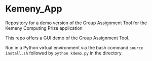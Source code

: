 # Kemeny_App
Repository for a demo version of the Group Assignment Tool for the Kemeny Computing Prize application

This repo offers a GUI demo of the Group Assignment Tool.

Run in a Python virtual environment via the bash command `source install.sh` followed by `python kdemo.py` in the directory.
